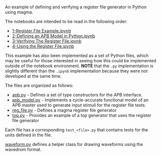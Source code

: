 An example of defining and verifying a register file generator in Python using
magma.

The notebooks are intended to be read in the following order:
* [1-Register File Example.ipynb](./1-Register%20File%20Example.ipynb)
* [2-Defining an APB Model in Python.ipynb](./2-Defining%20an%20APB%20Model%20in%20Python.ipynb)
* [3-Verifying The Register File.ipynb](./3-Verifying%20The%20Register%20File.ipynb)
* [4-Using the Register File.ipynb](./4-Using%20the%20Register%20File.ipynb)

This example has also been implemented as a set of Python files, which may be
useful for those interested in seeing how this could be implemented outside of
the notebook environment. **NOTE** that the `.py` implementation is slightly
different than the `.ipynb` implementation because they were not developed at
the same time.

The files are organized as follows:
* [apb.py](./apb.py) - Defines a set of type constructors for the APB
  interface.
* [apb_model.py](./apb_model.py) - Implements a cycle-accurate functional
  model of an APB master used to generate input stimuli for the register file
  tests.
* [reg_file.py](./reg_file.py) - Defines a magma register file generator
* [top.py](./top.py) - Provides an example of a top generator that uses the
  register file generator

Each file has a corresponding `test_<file>.py` that contains tests for the
units defined in the file.

[waveform.py](./waveform.py) defines a helper class for drawing waveforms using
the wavedrom format.
